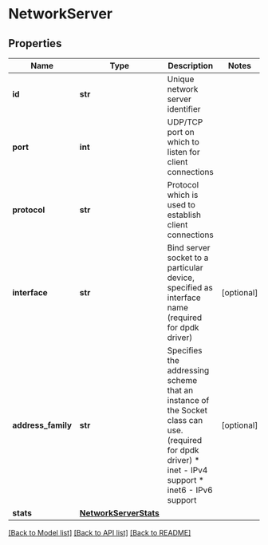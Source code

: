 # NetworkServer

## Properties
Name | Type | Description | Notes
------------ | ------------- | ------------- | -------------
**id** | **str** | Unique network server identifier | 
**port** | **int** | UDP/TCP port on which to listen for client connections | 
**protocol** | **str** | Protocol which is used to establish client connections | 
**interface** | **str** | Bind server socket to a particular device, specified as interface name (required for dpdk driver) | [optional] 
**address_family** | **str** | Specifies the addressing scheme that an instance of the Socket class can use. (required for dpdk driver) * inet - IPv4 support * inet6 - IPv6 support  | [optional] 
**stats** | [**NetworkServerStats**](NetworkServerStats.md) |  | 

[[Back to Model list]](../README.md#documentation-for-models) [[Back to API list]](../README.md#documentation-for-api-endpoints) [[Back to README]](../README.md)


